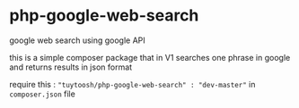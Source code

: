 # php-google-web-search
google web search using google API

this is a simple composer package that in V1 searches one phrase in google and returns results in json format

require this : `"tuytoosh/php-google-web-search" : "dev-master"` in `composer.json` file

